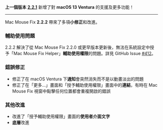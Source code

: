 **上一個版本** [**2.2.1**](https://github.com/noah-nuebling/mac-mouse-fix/releases/tag/2.2.1) 新增了對 **macOS 13 Ventura** 的支援及更多功能！

---

Mac Mouse Fix **2.2.2** 帶來了多項**小修正**和改進。

### 輔助使用問題

2.2.2 解決了從 Mac Mouse Fix 2.2.0 或更早版本更新後，無法在系統設定中授予「Mac Mouse Fix Helper」**輔助使用權限**的問題。詳見 GitHub Issue [#412](https://github.com/noah-nuebling/mac-mouse-fix/issues/412)。

### 錯誤修正

- 修正了在 macOS Ventura 下**通知**會突然消失而不是以動畫淡出的問題
- 修正了在「更多...」畫面和「授予輔助使用權限」畫面中的**連結**，有時在 Mac Mouse Fix 視窗中點擊任何位置都會重複開啟的錯誤

### 其他改進

- 改進了「授予輔助使用權限」畫面的**使用者介面文字**
- **底層**改進